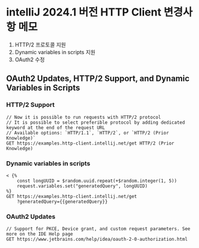 # intelliJ 2024.1 버전 HTTP Client 변경사항 메모
1. HTTP/2 프로토콜 지원
2. Dynamic variables in scripts 지원
3. OAuth2 수정

## OAuth2 Updates, HTTP/2 Support, and Dynamic Variables in Scripts

### HTTP/2 Support
```
// Now it is possible to run requests with HTTP/2 protocol
// It is possible to select preferible protocol by adding dedicated keyword at the end of the request URL
// Available options: `HTTP/1.1`, `HTTP/2`, or `HTTP/2 (Prior Knowledge)`
GET https://examples.http-client.intellij.net/get HTTP/2 (Prior Knowledge)
```

### Dynamic variables in scripts
```
< {% 
    const longUUID = $random.uuid.repeat(+$random.integer(1, 5))
    request.variables.set("generatedQuery", longUUID)
%}
GET https://examples.http-client.intellij.net/get
    ?generatedQuery={{generatedQuery}}
```

### OAuth2 Updates
```
// Support for PKCE, Device grant, and custom request parameters. See more on the IDE Help page
GET https://www.jetbrains.com/help/idea/oauth-2-0-authorization.html
```
